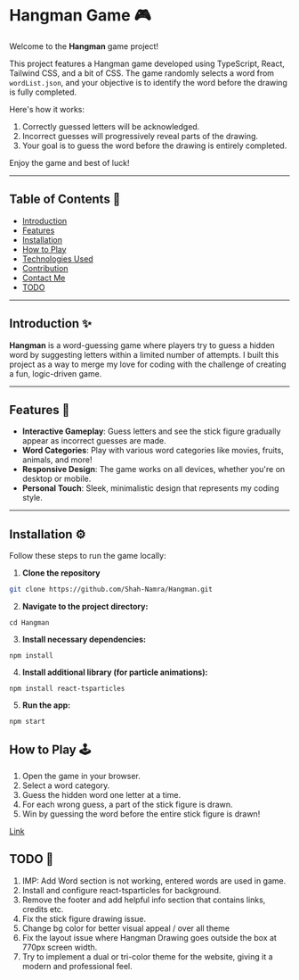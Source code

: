<!-- <<<<<<< HEAD
# React + TypeScript + Vite

This template provides a minimal setup to get React working in Vite with HMR and some ESLint rules.

Currently, two official plugins are available:

- [@vitejs/plugin-react](https://github.com/vitejs/vite-plugin-react/blob/main/packages/plugin-react/README.md) uses [Babel](https://babeljs.io/) for Fast Refresh
- [@vitejs/plugin-react-swc](https://github.com/vitejs/vite-plugin-react-swc) uses [SWC](https://swc.rs/) for Fast Refresh

## Expanding the ESLint configuration

If you are developing a production application, we recommend updating the configuration to enable type aware lint rules:

- Configure the top-level `parserOptions` property like this:

```js
export default tseslint.config({
  languageOptions: {
    // other options...
    parserOptions: {
      project: ['./tsconfig.node.json', './tsconfig.app.json'],
      tsconfigRootDir: import.meta.dirname,
    },
  },
})
```

- Replace `tseslint.configs.recommended` to `tseslint.configs.recommendedTypeChecked` or `tseslint.configs.strictTypeChecked`
- Optionally add `...tseslint.configs.stylisticTypeChecked`
- Install [eslint-plugin-react](https://github.com/jsx-eslint/eslint-plugin-react) and update the config:

```js
// eslint.config.js
import react from 'eslint-plugin-react'

export default tseslint.config({
  // Set the react version
  settings: { react: { version: '18.3' } },
  plugins: {
    // Add the react plugin
    react,
  },
  rules: {
    // other rules...
    // Enable its recommended rules
    ...react.configs.recommended.rules,
    ...react.configs['jsx-runtime'].rules,
  },
})
```
=======
# Hangman
>>>>>>> fb706624f4b39d46f54ad1c7156c032d53ec15e2 -->
# Hangman Game 🎮

Welcome to the **Hangman** game project! 
<!--A fun, interactive Hangman game that I've developed to test both vocabulary and coding skills. It brings the classic game to life with some modern twists and my personal touch. -->

This project features a Hangman game developed using TypeScript, React, Tailwind CSS, and a bit of CSS. The game randomly selects a word from `wordList.json`, and your objective is to identify the word before the drawing is fully completed.

Here's how it works:

1. Correctly guessed letters will be acknowledged.
2. Incorrect guesses will progressively reveal parts of the drawing.
3. Your goal is to guess the word before the drawing is entirely completed.

Enjoy the game and best of luck!

---

## Table of Contents 📑

- [Introduction](#introduction)
- [Features](#features)
- [Installation](#installation)
- [How to Play](#how-to-play)
- [Technologies Used](#technologies-used)
- [Contribution](#contribution)
- [Contact Me](#contact-me)
- [TODO](#todo)

---

## Introduction ✨

**Hangman** is a word-guessing game where players try to guess a hidden word by suggesting letters within a limited number of attempts. I built this project as a way to merge my love for coding with the challenge of creating a fun, logic-driven game.

---

## Features 🚀

- **Interactive Gameplay**: Guess letters and see the stick figure gradually appear as incorrect guesses are made.
- **Word Categories**: Play with various word categories like movies, fruits, animals, and more!
- **Responsive Design**: The game works on all devices, whether you're on desktop or mobile.
- **Personal Touch**: Sleek, minimalistic design that represents my coding style.

---

## Installation ⚙️

Follow these steps to run the game locally:

1. **Clone the repository**
  ```bash
  git clone https://github.com/Shah-Namra/Hangman.git
  ```
2. **Navigate to the project directory:**
  ```
  cd Hangman
  ```
3.  **Install necessary dependencies:**
  ```
  npm install
  ```
4. **Install additional library (for particle animations):**
  ```
  npm install react-tsparticles
  ```
5. **Run the app:**
  ```
  npm start
  ```

## How to Play 🕹️
1. Open the game in your browser.
2. Select a word category.
3. Guess the hidden word one letter at a time.
4. For each wrong guess, a part of the stick figure is drawn.
5. Win by guessing the word before the entire stick figure is drawn!

[Link](https://hangman-eight-smoky.vercel.app/)

## TODO 📝
1. IMP: Add Word section is not working, entered words are used in game.
1. Install and configure react-tsparticles for background.
2. Remove the footer and add helpful info section that contains links, credits etc.
3. Fix the stick figure drawing issue.
4. Change bg color for better visual appeal / over all theme
5. Fix the layout issue where Hangman Drawing goes outside the box at 770px screen width.
6. Try to implement a dual or tri-color theme for the website, giving it a modern and professional feel.
